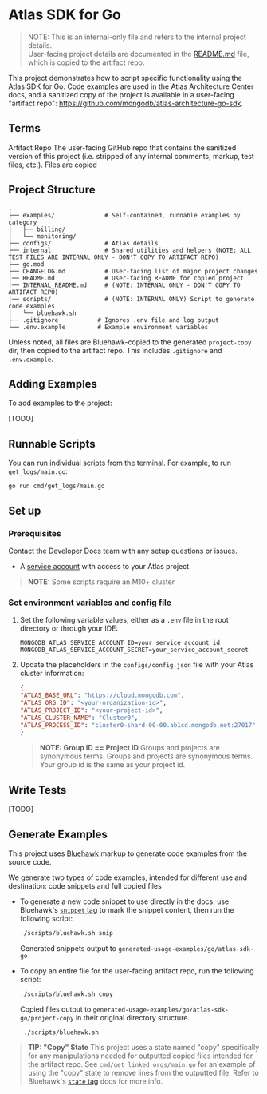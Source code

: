 # Atlas SDK for Go 

> NOTE: This is an internal-only file and refers to the internal project details.  
> User-facing project details are documented in the [README.md](README.md) file, which is copied to the artifact repo.

This project demonstrates how to script specific functionality using the Atlas
SDK for Go. Code examples are used in the Atlas Architecture Center docs, and
a sanitized copy of the project is available in a user-facing "artifact repo": 
https://github.com/mongodb/atlas-architecture-go-sdk.

## Terms

Artifact Repo
The user-facing GitHub repo that contains the sanitized version of this project (i.e. stripped of any internal comments, markup, test files, etc.).
Files are copied




## Project Structure
```text
.
├── examples/              # Self-contained, runnable examples by category
│   ├── billing/
│   └── monitoring/
├── configs/               # Atlas details 
├── internal               # Shared utilities and helpers (NOTE: ALL TEST FILES ARE INTERNAL ONLY - DON'T COPY TO ARTIFACT REPO)
├── go.mod
├── CHANGELOG.md           # User-facing list of major project changes
│── README.md              # User-facing README for copied project
│── INTERNAL_README.md     # (NOTE: INTERNAL ONLY - DON'T COPY TO ARTIFACT REPO)
│── scripts/               # (NOTE: INTERNAL ONLY) Script to generate code examples
│   └── bluehawk.sh 
├── .gitignore           # Ignores .env file and log output
└── .env.example         # Example environment variables         
```
Unless noted, all files are Bluehawk-copied to the generated `project-copy` dir, then copied to the artifact repo. This includes `.gitignore` and `.env.example`. 

## Adding Examples
To add examples to the project: 

[TODO] 

## Runnable Scripts
You can run individual scripts from the terminal. For example, to run `get_logs/main.go`:
```shell
go run cmd/get_logs/main.go
```

## Set up 

### Prerequisites

Contact the Developer Docs team with any setup questions or issues.

- A [service account](https://www.mongodb.com/docs/atlas/api/service-accounts-overview/#std-label-service-accounts-overview) with access to your Atlas project. 

> **NOTE:** Some scripts require an M10+ cluster

### Set environment variables and config file

1. Set the following variable values, either as a `.env` file in the root directory or through your IDE:
   ```dotenv
   MONGODB_ATLAS_SERVICE_ACCOUNT_ID=your_service_account_id
   MONGODB_ATLAS_SERVICE_ACCOUNT_SECRET=your_service_account_secret
2. Update the placeholders in the `configs/config.json` file with your Atlas cluster information:
    ```json
   {
    "ATLAS_BASE_URL": "https://cloud.mongodb.com", 
    "ATLAS_ORG_ID": "<your-organization-id>",
    "ATLAS_PROJECT_ID": "<your-project-id>",
    "ATLAS_CLUSTER_NAME": "Cluster0",
    "ATLAS_PROCESS_ID": "cluster0-shard-00-00.ab1cd.mongodb.net:27017"
   }
    ```
    > **NOTE: Group ID == Project ID** Groups and projects are synonymous terms. Groups and projects are synonymous terms. Your group id is the same as your project id. 

## Write Tests

[TODO]

## Generate Examples

This project uses [Bluehawk](https://mongodb-university.github.io/Bluehawk/) markup to generate code examples from 
the source code.

We generate two types of code examples, intended for different use and destination: code snippets and full copied files

- To generate a new code snippet to use directly in the docs, use Bluehawk's [`snippet` tag](https://mongodb-university.github.io/Bluehawk/reference/tags#snippet) to mark the snippet content, then run the following script:
  ```bash
  ./scripts/bluehawk.sh snip
  ```
  Generated snippets output to `generated-usage-examples/go/atlas-sdk-go`
- To copy an entire file for the user-facing artifact repo, run the following script:
  ```bash
  ./scripts/bluehawk.sh copy
  ```
  Copied files output to `generated-usage-examples/go/atlas-sdk-go/project-copy` in their original directory structure.


  ```shell
   ./scripts/bluehawk.sh
   ```

> **TIP: "Copy" State** This project uses a state named "copy" specifically for any manipulations needed for outputted copied files intended for the artifact repo. See `cmd/get_linked_orgs/main.go` for an example of using the "copy" state to remove lines from the outputted file. Refer to Bluehawk's [`state` tag](https://mongodb-university.github.io/Bluehawk/reference/tags#state) docs for more info.
